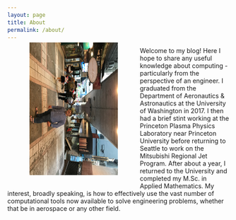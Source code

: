 ```yaml
---
layout: page
title: About
permalink: /about/
---
```


<p>
<img src="/assets/images/prof.jpg" alt="Kitten"
	title="A cute kitten" width="300" height="200"
style="transform:rotate(90deg); float: left; margin: 40px 0px 80px 0px"
align="left"/> </p>

Welcome to my blog! Here I hope to share any useful knowledge about computing -
particularly from the perspective of an engineer. I graduated from the
Department of Aeronautics & Astronautics at the University of Washington in
2017\. I then had a brief stint working at the Princeton Plasma Physics
Laboratory near Princeton University before returning to Seattle to work on the
Mitsubishi Regional Jet Program. After about a year, I returned to the
University and completed my M.Sc. in Applied Mathematics. My interest, broadly
speaking, is how to effectively use the vast number of computational tools now
available to solve engineering problems, whether that be in aerospace or any
other field.
